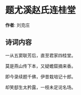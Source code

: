 # 题尤溪赵氏连桂堂

**作者**: 刘克庄

## 诗词内容

一从五窦联芳后，直至君家四桂堂。

莫是燕山传下本，又疑蟾窟摘来香。

即今录续题千佛，伊昔栽培记十郎。

却笑郄生太矜露，一枝未足诧名场。

